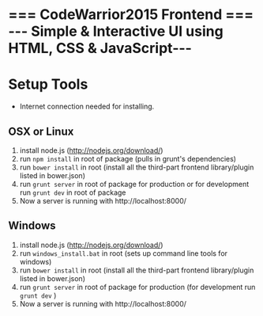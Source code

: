 #

=== CodeWarrior2015 Frontend ===
--- Simple & Interactive UI using HTML, CSS & JavaScript---
=========================

Setup Tools
===========

 * Internet connection needed for installing.

OSX or Linux
------------

 1. install node.js                          (http://nodejs.org/download/)
 2. run ```npm install``` in root of package (pulls in grunt's dependencies)
 3. run ```bower install``` in root (install all the third-part frontend library/plugin listed in bower.json)
 4. run ```grunt server``` in root of package for production or for development run ```grunt dev``` in root of package
 6. Now a server is running with http://localhost:8000/

Windows
-------

 1. install node.js                          (http://nodejs.org/download/)
 2. run ```windows_install.bat``` in root    (sets up command line tools for windows)
 3. run ```bower install``` in root (install all the third-part frontend library/plugin listed in bower.json)
 4. run ```grunt server``` in root of package for production (for development run ```grunt dev``` )
 6. Now a server is running with http://localhost:8000/

